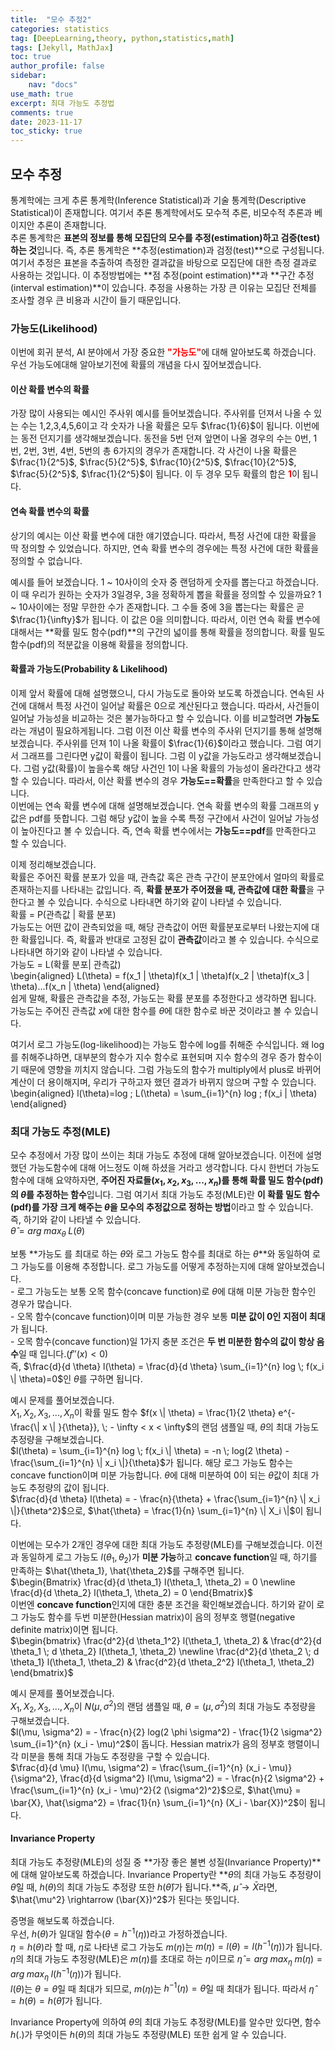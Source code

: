 ```yaml
---
title:  "모수 추정2"
categories: statistics
tag: [DeepLearning,theory, python,statistics,math]
tags: [Jekyll, MathJax]
toc: true
author_profile: false
sidebar:
    nav: "docs"
use_math: true
excerpt: 최대 가능도 추정법
comments: true
date: 2023-11-17
toc_sticky: true
---
```


## 모수 추정
통계학에는 크게 추론 통계학(Inference Statistical)과 기술 통계학(Descriptive Statistical)이 존재합니다. 여기서 추론 통계학에서도 모수적 추론, 비모수적 추론과 베이지안 추론이 존재합니다.   
추론 통계학은 **표본의 정보를 통해 모집단의 모수를 추정(estimation)하고 검증(test)하는 것**입니다. 즉, 추론 통계학은 **추정(estimation)과 검정(test)**으로 구성됩니다. 여기서 추정은 표본을 추출하여 측정한 결과값을 바탕으로 모집단에 대한 측정 결과로 사용하는 것입니다. 이 추정방법에는 **점 추정(point estimation)**과 **구간 추정(interval estimation)**이 있습니다. 추정을 사용하는 가장 큰 이유는 모집단 전체를 조사할 경우 큰 비용과 시간이 들기 때문입니다.   

### 가능도(Likelihood)
이번에 회귀 분석, AI 분야에서 가장 중요한 <span style='color:red'>**"가능도"**</span>에 대해 알아보도록 하겠습니다. 우선 가능도에대해 알아보기전에 확률의 개념을 다시 짚어보겠습니다.   

#### 이산 확률 변수의 확률
가장 많이 사용되는 예시인 주사위 예시를 들어보겠습니다. 주사위를 던져서 나올 수 있는 수는 1,2,3,4,5,6이고 각 숫자가 나올 확률은 모두 $\frac{1}{6}$이 됩니다. 이번에는 동전 던지기를 생각해보겠습니다. 동전을 5번 던져 앞면이 나올 경우의 수는 0번, 1번, 2번, 3번, 4번, 5번의 총 6가지의 경우가 존재합니다. 각 사건이 나올 확률은 $\frac{1}{2^5}$, $\frac{5}{2^5}$, $\frac{10}{2^5}$, $\frac{10}{2^5}$, $\frac{5}{2^5}$, $\frac{1}{2^5}$이 됩니다. 이 두 경우 모두 확률의 합은 <span style='color:red'>**1**</span>이 됩니다.

#### 연속 확률 변수의 확률
상기의 예시는 이산 확률 변수에 대한 얘기였습니다. 따라서, 특정 사건에 대한 확률을 딱 정의할 수 있었습니다. 하지만, 연속 확률 변수의 경우에는 특정 사건에 대한 확률을 정의할 수 없습니다.

예시를 들어 보겠습니다. 1 ~ 10사이의 숫자 중 랜덤하게 숫자를 뽑는다고 하겠습니다. 이 때 우리가 원하는 숫자가 3일경우, 3을 정확하게 뽑을 확률을 정의할 수 있을까요? 1 ~ 10사이에는 정말 무한한 수가 존재합니다. 그 수들 중에 3을 뽑는다는 확률은 곧 $\frac{1}{\infty}$가 됩니다. 이 값은 0을 의미합니다. 따라서, 이런 연속 확률 변수에 대해서는 **확률 밀도 함수(pdf)**의 구간의 넓이를 통해 확률을 정의합니다. 확률 밀도 함수(pdf)의 적분값을 이용해 확률을 정의합니다. 

#### 확률과 가능도(Probability & Likelihood)
이제 앞서 확률에 대해 설명했으니, 다시 가능도로 돌아와 보도록 하겠습니다. 연속된 사건에 대해서 특정 사건이 일어날 확률은 0으로 계산된다고 했습니다. 따라서, 사건들이 일어날 가능성을 비교하는 것은 불가능하다고 할 수 있습니다. 이를 비교할려면 **가능도**라는 개념이 필요하게됩니다. 그럼 이전 이산 확률 변수의 주사위 던지기를 통해 설명해보겠습니다. 주사위를 던져 1이 나올 확률이 $\frac{1}{6}$이라고 했습니다. 그럼 여기서 그래프를 그린다면 y값이 확률이 됩니다. 그럼 이 y값을 가능도라고 생각해보겠습니다. 그럼 y값(확률)이 높을수록 해당 사건인 1이 나올 확률의 가능성이 올라간다고 생각할 수 있습니다. 따라서, 이산 확률 변수의 경우 **가능도==확률**을 만족한다고 할 수 있습니다.   
이번에는 연속 확률 변수에 대해 설명해보겠습니다. 연속 확률 변수의 확률 그래프의 y값은 pdf를 뜻합니다. 그럼 해당 y값이 높을 수록 특정 구간에서 사건이 일어날 가능성이 높아진다고 볼 수 있습니다. 즉, 연속 확률 변수에서는 **가능도==pdf**를 만족한다고 할 수 있습니다.    

이제 정리해보겠습니다.   
확률은 주어진 확률 분포가 있을 때, 관측값 혹은 관측 구간이 분포안에서 얼마의 확률로 존재하는지를 나타내는 값입니다. 즉, **확률 분포가 주어졌을 때, 관측값에 대한 확률**을 구한다고 볼 수 있습니다. 수식으로 나타내면 하기와 같이 나타낼 수 있습니다.   
확률 = P(관측값 | 확률 분포)   
가능도는 어떤 값이 관측되었을 때, 해당 관측값이 어떤 확률분포로부터 나왔는지에 대한 확률입니다. 즉, 확률과 반대로 고정된 값이 **관측값**이라고 볼 수 있습니다. 수식으로 나타내면 하기와 같이 나타낼 수 있습니다.   
가능도 = L(확률 분포| 관측값)   
\begin{aligned} 
L(\theta) = f(x_1 \| \theta)f(x_1 \| \theta)f(x_2 \| \theta)f(x_3 \| \theta)...f(x_n \| \theta)
\end{aligned}    
쉽게 말해, 확률은 관측값을 추정, 가능도는 확률 분포를 추정한다고 생각하면 됩니다. 가능도는 주어진 관측값 $x$에 대한 함수를 $\theta$에 대한 함수로 바꾼 것이라고 볼 수 있습니다.   

여기서 로그 가능도(log-likelihood)는 가능도 함수에 log를 취해준 수식입니다. 왜 log를 취해주냐하면, 대부분의 함수가 지수 함수로 표현되며 지수 함수의 경우 증가 함수이기 때문에 영향을 끼치지 않습니다. 그럼 가능도의 함수가 multiply에서 plus로 바뀌어 계산이 더 용이해지며, 우리가 구하고자 했던 결과가 바뀌지 않으며 구할 수 있습니다.   
\begin{aligned} 
l(\theta)=log \; L(\theta) = \sum_{i=1}^{n} log \; f(x_i \| \theta)
\end{aligned}   

### 최대 가능도 추정(MLE) 
모수 추정에서 가장 많이 쓰이는 최대 가능도 추정에 대해 알아보겠습니다. 이전에 설명했던 가능도함수에 대해 어느정도 이해 하셨을 거라고 생각합니다. 다시 한번더 가능도 함수에 대해 요약하자면, **주어진 자료들($x_1, x_2, x_3, ..., x_n$)를 통해 확률 밀도 함수(pdf)의 $\theta$를 추정하는 함수**입니다. 그럼 여기서 최대 가능도 추정(MLE)란 **이 확률 밀도 함수(pdf)를 가장 크게 해주는 $\theta$을 모수의 추정값으로 정하는 방법**이라고 할 수 있습니다. 즉, 하기와 같이 나타낼 수 있습니다.   
$\hat{\theta} = {arg \; max}_{\theta} \; L(\theta)$   

보통 **가능도 를 최대로 하는 $\theta$와 로그 가능도 함수를 최대로 하는 $\theta$**와 동일하여 로그 가능도를 이용해 추정합니다. 로그 가능도를 어떻게 추정하는지에 대해 알아보겠습니다.   
\- 로그 가능도는 보통 오목 함수(concave function)로 $\theta$에 대해 미분 가능한 함수인 경우가 많습니다.   
\- 오목 함수(concave function)이며 미분 가능한 경우 보통 **미분 값이 0인 지점이 최대**가 됩니다.   
\- 오목 함수(concave function)일 1가지 충분 조건은 **두 번 미분한 함수의 값이 항상 음수**일 때 입니다.($f''(x) < 0$)   
즉, $\frac{d}{d \theta} l(\theta) = \frac{d}{d \theta} \sum_{i=1}^{n} log \; f(x_i \| \theta)=0$인 $\theta$를 구하면 됩니다.   

예시 문제를 풀어보겠습니다.   
$X_1, X_2, X_3, ..., X_n$이 확률 밀도 함수 $f(x \| \theta) = \frac{1}{2 \theta} e^{- \frac{\| x \| }{\theta}}, \; - \infty < x < \infty$의 랜덤 샘플일 때, $\theta$의 최대 가능도 추정량을 구해보겠습니다.    
$l(\theta) = \sum_{i=1}^{n} log \; f(x_i \| \theta) = -n \; log(2 \theta) - \frac{\sum_{i=1}^{n} \| x_i \|}{\theta}$가 됩니다. 해당 로그 가능도 함수는 concave function이며 미분 가능합니다. $\theta$에 대해 미분하여 0이 되는 $\theta$값이 최대 가능도 추정량의 값이 됩니다.   
$\frac{d}{d \theta} l(\theta) = - \frac{n}{\theta} + \frac{\sum_{i=1}^{n} \| x_i \|}{\theta^2}$으로, $\hat{\theta} = \frac{1}{n} \sum_{i=1}^{n} \| X_i \|$이 됩니다. 

이번에는 모수가 2개인 경우에 대한 최대 가능도 추정량(MLE)를 구해보겠습니다. 이전과 동일하게 로그 가능도 $l(\theta_1, \theta_2)$가 **미분 가능**하고 **concave function**일 때, 하기를 만족하는 $\hat{\theta_1}, \hat{\theta_2}$를 구해주면 됩니다.   
 $\begin{Bmatrix} \frac{d}{d \theta_1} l(\theta_1, \theta_2) = 0 \newline \frac{d}{d \theta_2} l(\theta_1, \theta_2) = 0 \end{Bmatrix}$   
 이번엔 **concave function**인지에 대한 충분 조건을 확인해보겠습니다. 하기와 같이 로그 가능도 함수를 두번 미분한(Hessian matrix)이 음의 정부호 행렬(negative definite matrix)이면 됩니다.   
$\begin{bmatrix} 
\frac{d^2}{d \theta_1^2} l(\theta_1, \theta_2) & \frac{d^2}{d \theta_1 \; d \theta_2} l(\theta_1, \theta_2) \newline
\frac{d^2}{d \theta_2 \; d \theta_1} l(\theta_1, \theta_2) &  \frac{d^2}{d \theta_2^2} l(\theta_1, \theta_2)
\end{bmatrix}$   

예시 문제를 풀어보겠습니다.   
$X_1, X_2, X_3, ..., X_n$이 $N(\mu, \sigma^2)$의 랜덤 샘플일 때, $\theta=(\mu, \sigma^2)$의 최대 가능도 추정량을 구해보겠습니다.    
$l(\mu, \sigma^2) = - \frac{n}{2} log(2 \phi \sigma^2) - \frac{1}{2 \sigma^2} \sum_{i=1}^{n} (x_i - \mu)^2$이 돕니다. Hessian matrix가 음의 정부호 행렬이니 각 미분을 통해 최대 가능도 추정량을 구할 수 있습니다.   
$\frac{d}{d \mu} l(\mu, \sigma^2) = \frac{\sum_{i=1}^{n} (x_i - \mu)}{\sigma^2}, \frac{d}{d \sigma^2} l(\mu, \sigma^2) = - \frac{n}{2 \sigma^2} + \frac{\sum_{i=1}^{n} (x_i - \mu)^2}{2 (\sigma^2)^2}$으로, $\hat{\mu} = \bar{X}, \hat{\sigma^2} = \frac{1}{n} \sum_{i=1}^{n} (X_i - \bar{X})^2$이 됩니다.   

#### Invariance Property   
최대 가능도 추정량(MLE)의 성질 중 **가장 좋은 불변 성질(Invariance Property)**에 대해 알아보도록 하겠습니다. Invariance Property란 **$\theta$의 최대 가능도 추정량이 $\hat{\theta}$일 때, $h(\theta)$의 최대 가능도 추정량 또한 $h(\hat{\theta})$가 됩니다.**즉, $\hat{\mu} \rightarrow \bar{X}$라면, $\hat{\mu^2} \rightarrow (\bar{X})^2$가 된다는 뜻입니다.   

증명을 해보도록 하겠습니다.   
우선, $h(\theta)$가 일대일 함수($\theta = h^{-1}(\eta)$)라고 가정하겠습니다.   
$\eta = h(\theta)$라 할 때, $\eta$로 나타낸 로그 가능도 $m(\eta)$는 $m(\eta) = l(\theta) = l(h^{-1}(\eta))$가 됩니다.   
$\eta$의 최대 가능도 추정량(MLE)은 $m(\eta)$를 초대로 하는 $\eta$이므로 $\hat{\eta} = arg \; max_{\eta} \; m(\eta) = arg \; max_{\eta} \; l(h^{-1}(\eta))$가 됩니다.   
$l(\theta)$는 $\theta = \hat{\theta}$일 때 최대가 되므로, $m(\eta)$는 $h^{-1}(\eta)= \hat{\theta}$일 때 최대가 됩니다. 따라서 $\hat{\eta} = h(\theta) = h(\hat{\theta})$가 됩니다. 

Invariance Property에 의하여 $\theta$의 최대 가능도 추정량(MLE)를 알수만 있다면, 함수 $h(.)$가 무엇이든 $h(\theta)$의 최대 가능도 추정량(MLE) 또한 쉽게 알 수 있습니다. 